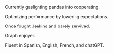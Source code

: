 
Currently gaslighting pandas into cooperating.

Optimizing performance by lowering expectations.

Once fought Jenkins and barely survived.

Graph enjoyer.

Fluent in Spanish, English, French, and chatGPT.



